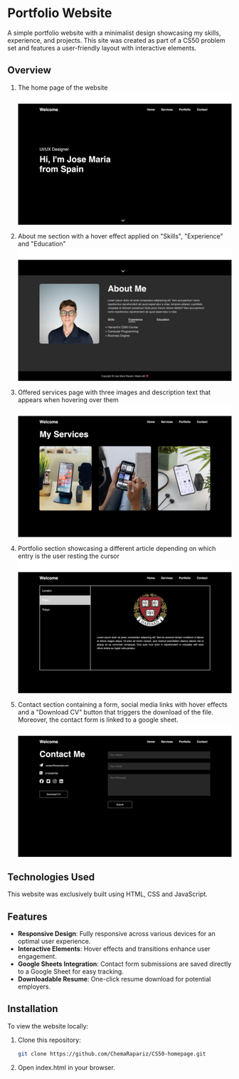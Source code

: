 # Portfolio Website

A simple portfolio website with a minimalist design showcasing my skills, experience, and projects. This site was created as part of a CS50 problem set and features a user-friendly layout with interactive elements.


## Overview
1. The home page of the website
![Homepage screen](images/homepage.png)

2. About me section with a hover effect applied on "Skills", "Experience" and "Education"
![About me section](images/aboutme.png)

3. Offered services page with three images and description text that appears when hovering over them
![Services section](images/services.png)

4. Portfolio section showcasing a different article depending on which entry is the user resting the cursor
![Portfolio section](images/portfolio.png)

5. Contact section containing a form, social media links with hover effects and a "Download CV" button that triggers the download of the file. Moreover, the contact form is linked to a google sheet.
![Contact section](images/contact.png)

## Technologies Used
This website was exclusively built using HTML, CSS and JavaScript. 

## Features
- **Responsive Design**: Fully responsive across various devices for an optimal user experience.
- **Interactive Elements**: Hover effects and transitions enhance user engagement.
- **Google Sheets Integration**: Contact form submissions are saved directly to a Google Sheet for easy tracking.
- **Downloadable Resume**: One-click resume download for potential employers.

## Installation
To view the website locally:
1. Clone this repository:
   ```bash
   git clone https://github.com/ChemaRapariz/CS50-homepage.git

2. Open index.html in your browser.